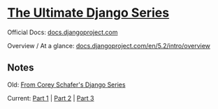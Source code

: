 # [The Ultimate Django Series](https://codewithmosh.com/p/the-ultimate-django-series)

Official Docs: [docs.djangoproject.com](https://docs.djangoproject.com)

Overview / At a glance: [docs.djangoproject.com/en/5.2/intro/overview](https://docs.djangoproject.com/en/5.2/intro/overview)

## Notes

Old: [From Corey Schafer's Django Series](https://github.com/samyak1409/django#video-wise-notes)

Current: [Part 1](/Notes/Part%201) | [Part 2](/Notes/Part%202) | [Part 3](/Notes/Part%203)
